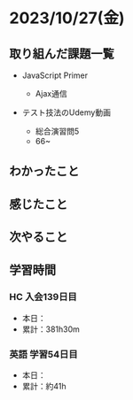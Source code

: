 # 2023/10/27(金)

## 取り組んだ課題一覧

- JavaScript Primer
  - Ajax通信

- テスト技法のUdemy動画
  - 総合演習問5
  - 66~

## わかったこと

## 感じたこと

## 次やること

## 学習時間

### HC 入会139日目

- 本日：
- 累計：381h30m

### 英語 学習54日目

- 本日：
- 累計：約41h
